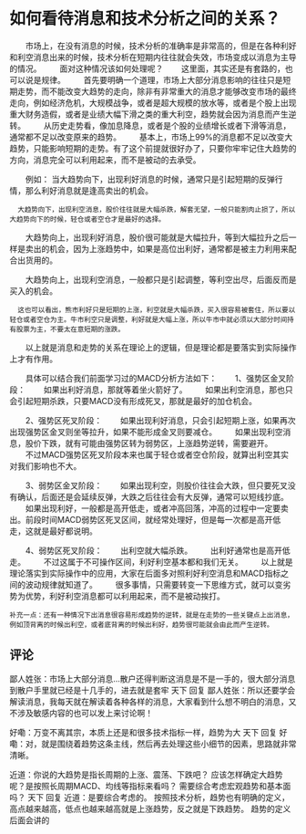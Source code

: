 # 如何看待消息和技术分析之间的关系？

　　市场上，在没有消息的时候，技术分析的准确率是非常高的，但是在各种利好和利空消息出来的时候，技术分析在短期内往往就会失效，市场变成以消息为主导的情况。
　　面对这种情况该如何处理呢？
　　这里面，其实还是有套路的，也可以说是规律。
　　首先要明确一个道理，市场上大部分消息影响的往往只是短期走势，而不能改变大趋势的走向，除非有非常重大的消息才能够改变市场的最终走向，例如经济危机，大规模战争，或者是超大规模的放水等，或者是个股上出现重大财务造假，或者是业绩大幅下滑之类的重大利空，趋势就会因为消息而产生逆转。
　　从历史走势看，像加息降息，或者是个股的业绩增长或者下滑等消息，通常都不足以改变原来的趋势。
　　基本上，市场上99%的消息都不足以改变大趋势，只能影响短期的走势。有了这个前提就很好办了，只要你牢牢记住大趋势的方向，消息完全可以利用起来，而不是被动的去承受。

　　例如：
      当大趋势向下，出现利好消息的时候，通常只是引起短期的反弹行情，那么利好消息就是逢高卖出的机会。

      大趋势向下，出现利空消息，股价往往就是大幅杀跌，解套无望，一般只能割肉止损了，所以大趋势向下的时候，轻仓或者空仓才是最好的选择。

　　大趋势向上，出现利好消息，股价很可能就是大幅拉升，等到大幅拉升之后一样是卖出的机会，因为上涨趋势中，如果是高位出利好，通常都是被主力利用来配合出货用的。

　　大趋势向上，出现利空消息，一般都只是引起调整，等利空出尽，后面反而是买入的机会。

      这也可以看出，熊市利好只是短期的上涨，利空就是大幅杀跌，买入很容易被套住，所以要以轻仓或者空仓为主。牛市利空只是调整，利好就是大幅上涨，所以牛市中就必须以大部分时间持有股票为主，不要太在意短期的涨跌。

　　以上就是消息和走势的关系在理论上的逻辑，但是理论都是要落实到实际操作上才有作用。

　　具体可以结合我们前面学习过的MACD分析方法如下：
　　1、强势区金叉阶段：
　　如果出利好消息，那就等着坐火箭好了。
　　如果出利空消息，那也只会引起短期杀跌，只要MACD没有形成死叉，那就是最好的加仓机会。

　　2、强势区死叉阶段：
　　如果出现利好消息，只会引起短期上涨，如果再次出现强势区金叉则坐等拉升，如果不能形成金叉则要减仓。
　　如果出现利空消息，股价下跌，就有可能由强势区转为弱势区，上涨趋势逆转，需要避开。
　　不过MACD强势区死叉阶段本来也属于轻仓或者空仓阶段，就算出利空其实对我们影响也不大。

　　3、弱势区金叉阶段：
　　如果出现利空，则股价往往会大跌，但只要死叉没有确认，后面还是会延续反弹，大跌之后往往会有大反弹，通常可以短线抄底。
　　如果出现利好，一般都是高开低走，或者冲高回落，冲高的过程中一定要卖出。前段时间MACD弱势区死叉区间，就经常处理好，但是每一次都是高开低走，这就是最好都说明。

　　4、弱势区死叉阶段：
　　出利空就大幅杀跌。
　　出利好通常也是高开低走。
　　不过这属于不可操作区间，利好利空基本都和我们无关。
　　以上就是理论落实到实际操作中的应用，大家在后面多对照利好利空消息和MACD指标之间的波动规律就知道了。
　　很多事情，只需要转变一下思维方式，就可以变劣势为优势，利好利空消息都可以利用起来，而不是被动挨打。
   
    补充一点：还有一种情况下出消息很容易形成趋势的逆转，就是在走势的一些关键点上出消息，例如顶背离的时候出利空，或者底背离的时候出利好，趋势很可能就会由此而产生逆转。


## 评论
鄙人姓张：市场上大部分消息…散户还得判断这消息是不是一手的，很大部分消息到散户手里就已经是十几手的，进去就是套牢
天下 回复 鄙人姓张：所以还要学会解读消息，我每天就在解读着各种各样的消息，大家看到什么想不明白的消息，又不涉及敏感内容的也可以发上来讨论啊！

好嘞：万变不离其宗，本质上还是和很多技术指标一样，趋势为大
天下 回复 好嘞：对，就是围绕着趋势这条主线，然后再去处理这些小细节的因素，思路就非常清晰。

近道：你说的大趋势是指长周期的上涨、震荡、下跌吧？
应该怎样确定大趋势呢？是按照长周期MACD、均线等指标来看吗？
需要综合考虑宏观趋势和基本面吗？
天下 回复 近道：是要综合考虑的。
按照技术分析，趋势也有明确的定义，高点越来越高，低点也越来越高就是上涨趋势，反之就是下跌趋势。
趋势的定义后面会讲的
